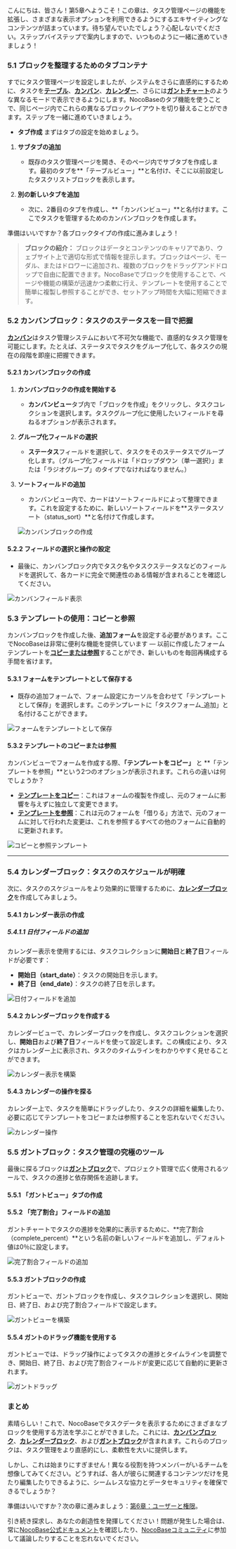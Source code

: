 こんにちは、皆さん！第5章へようこそ！この章は、タスク管理ページの機能を拡張し、さまざまな表示オプションを利用できるようにするエキサイティングなコンテンツが詰まっています。待ち望んでいたでしょう？心配しないでください。ステップバイステップで案内しますので、いつものように一緒に進めていきましょう！

### 5.1 ブロックを整理するためのタブコンテナ

すでにタスク管理ページを設定しましたが、システムをさらに直感的にするために、タスクを[**テーブル**](https://docs-cn.nocobase.com/handbook/ui/blocks/data-blocks/table)、[**カンバン**](https://docs-cn.nocobase.com/handbook/block-kanban)、[**カレンダー**](https://docs.nocobase.com/handbook/calendar)、さらには[**ガントチャート**](https://docs.nocobase.com/handbook/block-gantt)のような異なるモードで表示できるようにします。NocoBaseのタブ機能を使うことで、同じページ内でこれらの異なるブロックレイアウトを切り替えることができます。ステップを一緒に進めていきましょう。

- **タブ作成**
  まずはタブの設定を始めましょう。

1. **サブタブの追加**

   - 既存のタスク管理ページを開き、そのページ内でサブタブを作成します。最初のタブを**「テーブルビュー」**と名付け、そこに以前設定したタスクリストブロックを表示します。
2. **別の新しいタブを追加**

   - 次に、2番目のタブを作成し、**「カンバンビュー」**と名付けます。ここでタスクを管理するためのカンバンブロックを作成します。

準備はいいですか？各ブロックタイプの作成に進みましょう！

> **ブロックの紹介：** ブロックはデータとコンテンツのキャリアであり、ウェブサイト上で適切な形式で情報を提示します。ブロックはページ、モーダル、またはドロワーに追加され、複数のブロックをドラッグアンドドロップで自由に配置できます。NocoBaseでブロックを使用することで、ページや機能の構築が迅速かつ柔軟に行え、テンプレートを使用することで簡単に複製し参照することができ、セットアップ時間を大幅に短縮できます。

### 5.2 カンバンブロック：タスクのステータスを一目で把握

[**カンバン**](https://docs.nocobase.com/handbook/block-kanban)はタスク管理システムにおいて不可欠な機能で、直感的なタスク管理を可能にします。たとえば、ステータスでタスクをグループ化して、各タスクの現在の段階を即座に把握できます。

#### 5.2.1 カンバンブロックの作成

1. **カンバンブロックの作成を開始する**

   - **カンバンビュー**タブ内で「ブロックを作成」をクリックし、タスクコレクションを選択します。タスクグループ化に使用したいフィールドを尋ねるオプションが表示されます。
2. **グループ化フィールドの選択**

   - **ステータス**フィールドを選択して、タスクをそのステータスでグループ化します。（グループ化フィールドは「ドロップダウン（単一選択）」または「ラジオグループ」のタイプでなければなりません。）
3. **ソートフィールドの追加**

   - カンバンビュー内で、カードはソートフィールドによって整理できます。これを設定するために、新しいソートフィールドを**ステータスソート（status_sort）**と名付けて作成します。

   ![カンバンブロックの作成](https://static-docs.nocobase.com/Solution/demov3N-20.gif)

#### 5.2.2 フィールドの選択と操作の設定

- 最後に、カンバンブロック内でタスク名やタスクステータスなどのフィールドを選択して、各カードに完全で関連性のある情報が含まれることを確認してください。

![カンバンフィールド表示](https://static-docs.nocobase.com/Solution/demov3N-21.gif)

### 5.3 テンプレートの使用：コピーと参照

カンバンブロックを作成した後、**追加フォーム**を設定する必要があります。ここでNocoBaseは非常に便利な機能を提供しています — 以前に作成したフォームテンプレートを[**コピーまたは参照**](https://docs.nocobase.com/handbook/ui/blocks/block-templates#%E5%A4%8D%E5%88%B6%E5%92%8C%E5%BC%95%E7%94%A8%E7%9A%84%E5%8C%BA%E5%88%AB)することができ、新しいものを毎回再構成する手間を省けます。

#### 5.3.1 **フォームをテンプレートとして保存する**

- 既存の追加フォームで、フォーム設定にカーソルを合わせて「テンプレートとして保存」を選択します。このテンプレートに「タスクフォーム_追加」と名付けることができます。

![フォームをテンプレートとして保存](https://static-docs.nocobase.com/Solution/demov3N-22.gif)

#### 5.3.2 **テンプレートのコピーまたは参照**

カンバンビューでフォームを作成する際、**「テンプレートをコピー」** と **「テンプレートを参照」**という2つのオプションが表示されます。これらの違いは何でしょうか？

- [**テンプレートをコピー**](https://docs.nocobase.com/handbook/ui/blocks/block-templates#%E5%A4%8D%E5%88%B6%E5%92%8C%E5%BC%95%E7%94%A8%E7%9A%84%E5%8C%BA%E5%88%AB)：これはフォームの複製を作成し、元のフォームに影響を与えずに独立して変更できます。
- [**テンプレートを参照**](https://docs.nocobase.com/handbook/ui/blocks/block-templates#%E5%A4%8D%E5%88%B6%E5%92%8C%E5%BC%95%E7%94%A8%E7%9A%84%E5%8C%BA%E5%88%AB)：これは元のフォームを「借りる」方法で、元のフォームに対して行われた変更は、これを参照するすべての他のフォームに自動的に更新されます。

![コピーと参照テンプレート](https://static-docs.nocobase.com/Solution/demov3N-23.gif)

---

### 5.4 カレンダーブロック：タスクのスケジュールが明確

次に、タスクのスケジュールをより効果的に管理するために、[**カレンダーブロック**](https://docs.nocobase.com/handbook/calendar)を作成してみましょう。

#### 5.4.1 カレンダー表示の作成

##### 5.4.1.1 **日付フィールドの追加**

カレンダー表示を使用するには、タスクコレクションに**開始日**と**終了日**フィールドが必要です：

- **開始日（start_date）**：タスクの開始日を示します。
- **終了日（end_date）**：タスクの終了日を示します。

![日付フィールドを追加](https://static-docs.nocobase.com/Solution/202410262038241729946304.png)

#### 5.4.2 カレンダーブロックを作成する

カレンダービューで、カレンダーブロックを作成し、タスクコレクションを選択し、**開始日**および**終了日**フィールドを使って設定します。この構成により、タスクはカレンダー上に表示され、タスクのタイムラインをわかりやすく見せることができます。

![カレンダー表示を構築](https://static-docs.nocobase.com/Solution/demov3N-24.gif)

#### 5.4.3 カレンダーの操作を探る

カレンダー上で、タスクを簡単にドラッグしたり、タスクの詳細を編集したり、必要に応じてテンプレートをコピーまたは参照することを忘れないでください。

![カレンダー操作](https://static-docs.nocobase.com/Solution/demov3N-25.gif)

### 5.5 ガントブロック：タスク管理の究極のツール

最後に探るブロックは[**ガントブロック**](https://docs.nocobase.com/handbook/block-gantt)で、プロジェクト管理で広く使用されるツールで、タスクの進捗と依存関係を追跡します。

#### 5.5.1 「ガントビュー」タブの作成

#### 5.5.2 **「完了割合」フィールドの追加**

ガントチャートでタスクの進捗を効果的に表示するために、**完了割合（complete_percent）**という名前の新しいフィールドを追加し、デフォルト値は0％に設定します。

![完了割合フィールドの追加](https://static-docs.nocobase.com/Solution/202410262108241729948104.png)

#### 5.5.3 **ガントブロックの作成**

ガントビューで、ガントブロックを作成し、タスクコレクションを選択し、開始日、終了日、および完了割合フィールドで設定します。

![ガントビューを構築](https://static-docs.nocobase.com/Solution/demov3N-26.gif)

#### 5.5.4 **ガントのドラッグ機能を使用する**

ガントビューでは、ドラッグ操作によってタスクの進捗とタイムラインを調整でき、開始日、終了日、および完了割合フィールドが変更に応じて自動的に更新されます。

![ガントドラッグ](https://static-docs.nocobase.com/Solution/demov3N-27.gif)

### まとめ

素晴らしい！これで、NocoBaseでタスクデータを表示するためにさまざまなブロックを使用する方法を学ぶことができました。これには、[**カンバンブロック**](https://docs.nocobase.com/handbook/block-kanban)、[**カレンダーブロック**](https://docs.nocobase.com/handbook/calendar)、および[**ガントブロック**](https://docs.nocobase.com/handbook/block-gantt)が含まれます。これらのブロックは、タスク管理をより直感的にし、柔軟性を大いに提供します。

しかし、これは始まりにすぎません！異なる役割を持つメンバーがいるチームを想像してみてください。どうすれば、各人が彼らに関連するコンテンツだけを見たり編集したりできるように、シームレスな協力とデータセキュリティを確保できるでしょうか？

準備はいいですか？次の章に進みましょう：[第6章：ユーザーと権限](https://www.nocobase.com/en/blog/task-tutorial-user-permissions)。

引き続き探求し、あなたの創造性を発揮してください！問題が発生した場合は、常に[NocoBase公式ドキュメント](https://docs.nocobase.com/)を確認したり、[NocoBaseコミュニティ](https://forum.nocobase.com/)に参加して議論したりすることを忘れないでください。
